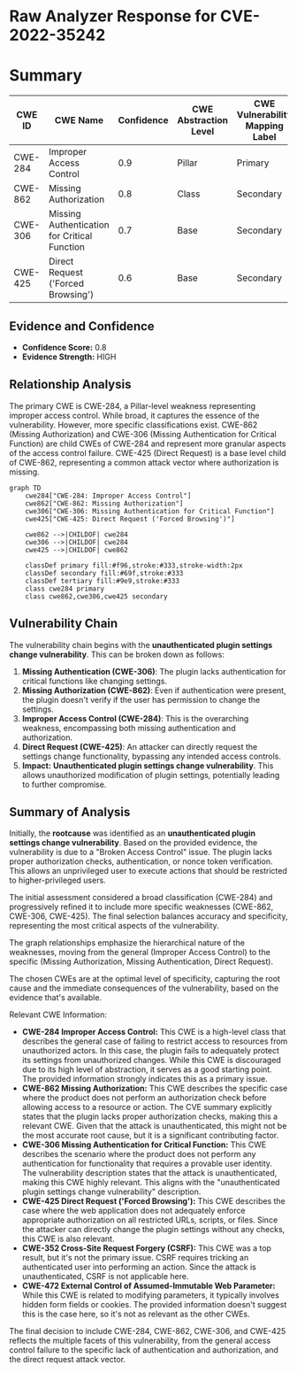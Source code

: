 # Raw Analyzer Response for CVE-2022-35242

# Summary
| CWE ID | CWE Name | Confidence | CWE Abstraction Level | CWE Vulnerability Mapping Label | CWE-Vulnerability Mapping Notes |
|---|---|---|---|---|---|
| CWE-284 | Improper Access Control | 0.9 | Pillar | Primary | Discouraged |
| CWE-862 | Missing Authorization | 0.8 | Class | Secondary | Allowed-with-Review |
| CWE-306 | Missing Authentication for Critical Function | 0.7 | Base | Secondary | Allowed |
| CWE-425 | Direct Request ('Forced Browsing') | 0.6 | Base | Secondary | Allowed |

## Evidence and Confidence

*   **Confidence Score:** 0.8
*   **Evidence Strength:** HIGH

## Relationship Analysis
The primary CWE is CWE-284, a Pillar-level weakness representing improper access control. While broad, it captures the essence of the vulnerability. However, more specific classifications exist. CWE-862 (Missing Authorization) and CWE-306 (Missing Authentication for Critical Function) are child CWEs of CWE-284 and represent more granular aspects of the access control failure. CWE-425 (Direct Request) is a base level child of CWE-862, representing a common attack vector where authorization is missing.

```mermaid
graph TD
    cwe284["CWE-284: Improper Access Control"]
    cwe862["CWE-862: Missing Authorization"]
    cwe306["CWE-306: Missing Authentication for Critical Function"]
    cwe425["CWE-425: Direct Request ('Forced Browsing')"]
    
    cwe862 -->|CHILDOF| cwe284
    cwe306 -->|CHILDOF| cwe284
    cwe425 -->|CHILDOF| cwe862
    
    classDef primary fill:#f96,stroke:#333,stroke-width:2px
    classDef secondary fill:#69f,stroke:#333
    classDef tertiary fill:#9e9,stroke:#333
    class cwe284 primary
    class cwe862,cwe306,cwe425 secondary
```

## Vulnerability Chain
The vulnerability chain begins with the **unauthenticated plugin settings change vulnerability**. This can be broken down as follows:
1.  **Missing Authentication (CWE-306)**: The plugin lacks authentication for critical functions like changing settings.
2.  **Missing Authorization (CWE-862)**: Even if authentication were present, the plugin doesn't verify if the user has permission to change the settings.
3.  **Improper Access Control (CWE-284)**: This is the overarching weakness, encompassing both missing authentication and authorization.
4.  **Direct Request (CWE-425)**: An attacker can directly request the settings change functionality, bypassing any intended access controls.
5.  **Impact:** **Unauthenticated plugin settings change vulnerability**. This allows unauthorized modification of plugin settings, potentially leading to further compromise.

## Summary of Analysis
Initially, the **rootcause** was identified as an **unauthenticated plugin settings change vulnerability**. Based on the provided evidence, the vulnerability is due to a "Broken Access Control" issue. The plugin lacks proper authorization checks, authentication, or nonce token verification. This allows an unprivileged user to execute actions that should be restricted to higher-privileged users.

The initial assessment considered a broad classification (CWE-284) and progressively refined it to include more specific weaknesses (CWE-862, CWE-306, CWE-425). The final selection balances accuracy and specificity, representing the most critical aspects of the vulnerability.

The graph relationships emphasize the hierarchical nature of the weaknesses, moving from the general (Improper Access Control) to the specific (Missing Authorization, Missing Authentication, Direct Request).

The chosen CWEs are at the optimal level of specificity, capturing the root cause and the immediate consequences of the vulnerability, based on the evidence that's available.

Relevant CWE Information:

*   **CWE-284 Improper Access Control:** This CWE is a high-level class that describes the general case of failing to restrict access to resources from unauthorized actors. In this case, the plugin fails to adequately protect its settings from unauthorized changes. While this CWE is discouraged due to its high level of abstraction, it serves as a good starting point. The provided information strongly indicates this as a primary issue.
*   **CWE-862 Missing Authorization:** This CWE describes the specific case where the product does not perform an authorization check before allowing access to a resource or action. The CVE summary explicitly states that the plugin lacks proper authorization checks, making this a relevant CWE. Given that the attack is unauthenticated, this might not be the most accurate root cause, but it is a significant contributing factor.
*   **CWE-306 Missing Authentication for Critical Function:** This CWE describes the scenario where the product does not perform any authentication for functionality that requires a provable user identity. The vulnerability description states that the attack is unauthenticated, making this CWE highly relevant. This aligns with the "unauthenticated plugin settings change vulnerability" description.
*   **CWE-425 Direct Request ('Forced Browsing'):** This CWE describes the case where the web application does not adequately enforce appropriate authorization on all restricted URLs, scripts, or files. Since the attacker can directly change the plugin settings without any checks, this CWE is also relevant.
*   **CWE-352 Cross-Site Request Forgery (CSRF):** This CWE was a top result, but it's not the primary issue. CSRF requires tricking an authenticated user into performing an action. Since the attack is unauthenticated, CSRF is not applicable here.
*   **CWE-472 External Control of Assumed-Immutable Web Parameter:** While this CWE is related to modifying parameters, it typically involves hidden form fields or cookies. The provided information doesn't suggest this is the case here, so it's not as relevant as the other CWEs.

The final decision to include CWE-284, CWE-862, CWE-306, and CWE-425 reflects the multiple facets of this vulnerability, from the general access control failure to the specific lack of authentication and authorization, and the direct request attack vector.